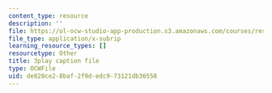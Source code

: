 ```yaml
---
content_type: resource
description: ''
file: https://ol-ocw-studio-app-production.s3.amazonaws.com/courses/res-18-008-calculus-revisited-complex-variables-differential-equations-and-linear-algebra-fall-2011/de828ce28baf2f9dedc973121db36558_GQKFkoy4VOw.srt
file_type: application/x-subrip
learning_resource_types: []
resourcetype: Other
title: 3play caption file
type: OCWFile
uid: de828ce2-8baf-2f9d-edc9-73121db36558
---
```

